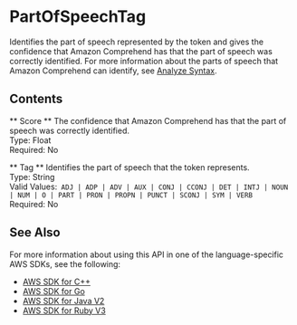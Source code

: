 # PartOfSpeechTag<a name="API_PartOfSpeechTag"></a>

Identifies the part of speech represented by the token and gives the confidence that Amazon Comprehend has that the part of speech was correctly identified\. For more information about the parts of speech that Amazon Comprehend can identify, see [Analyze Syntax](how-syntax.md)\.

## Contents<a name="API_PartOfSpeechTag_Contents"></a>

 ** Score **   <a name="comprehend-Type-PartOfSpeechTag-Score"></a>
The confidence that Amazon Comprehend has that the part of speech was correctly identified\.  
Type: Float  
Required: No

 ** Tag **   <a name="comprehend-Type-PartOfSpeechTag-Tag"></a>
Identifies the part of speech that the token represents\.  
Type: String  
Valid Values:` ADJ | ADP | ADV | AUX | CONJ | CCONJ | DET | INTJ | NOUN | NUM | O | PART | PRON | PROPN | PUNCT | SCONJ | SYM | VERB`   
Required: No

## See Also<a name="API_PartOfSpeechTag_SeeAlso"></a>

For more information about using this API in one of the language\-specific AWS SDKs, see the following:
+  [AWS SDK for C\+\+](https://docs.aws.amazon.com/goto/SdkForCpp/comprehend-2017-11-27/PartOfSpeechTag) 
+  [AWS SDK for Go](https://docs.aws.amazon.com/goto/SdkForGoV1/comprehend-2017-11-27/PartOfSpeechTag) 
+  [AWS SDK for Java V2](https://docs.aws.amazon.com/goto/SdkForJavaV2/comprehend-2017-11-27/PartOfSpeechTag) 
+  [AWS SDK for Ruby V3](https://docs.aws.amazon.com/goto/SdkForRubyV3/comprehend-2017-11-27/PartOfSpeechTag) 